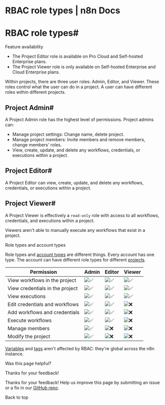 # RBAC role types | n8n Docs

[ ](https://github.com/n8n-io/n8n-docs/edit/main/docs/user-management/rbac/role-types.md "Edit this page")

# RBAC role types#

Feature availability

  * The Project Editor role is available on Pro Cloud and Self-hosted Enterprise plans. 
  * The Project Viewer role is only available on Self-hosted Enterprise and Cloud Enterprise plans.

Within projects, there are three user roles: Admin, Editor, and Viewer. These roles control what the user can do in a project. A user can have different roles within different projects.

## Project Admin#

A Project Admin role has the highest level of permissions. Project admins can:

  * Manage project settings: Change name, delete project.
  * Manage project members: Invite members and remove members, change members' roles.
  * View, create, update, and delete any workflows, credentials, or executions within a project. 

## Project Editor#

A Project Editor can view, create, update, and delete any workflows, credentials, or executions within a project. 

## Project Viewer#

A Project Viewer is effectively a `read-only` role with access to all workflows, credentials, and executions within a project.

Viewers aren't able to manually execute any workflows that exist in a project. 

Role types and account types

Role types and [account types](../../account-types/) are different things. Every account has one type. The account can have different role types for different [projects](../projects/).

Permission | Admin | Editor | Viewer  
---|---|---|---  
View workflows in the project | ![✅](https://cdn.jsdelivr.net/gh/jdecked/twemoji@15.1.0/assets/svg/2705.svg) | ![✅](https://cdn.jsdelivr.net/gh/jdecked/twemoji@15.1.0/assets/svg/2705.svg) | ![✅](https://cdn.jsdelivr.net/gh/jdecked/twemoji@15.1.0/assets/svg/2705.svg)  
View credentials in the project | ![✅](https://cdn.jsdelivr.net/gh/jdecked/twemoji@15.1.0/assets/svg/2705.svg) | ![✅](https://cdn.jsdelivr.net/gh/jdecked/twemoji@15.1.0/assets/svg/2705.svg) | ![✅](https://cdn.jsdelivr.net/gh/jdecked/twemoji@15.1.0/assets/svg/2705.svg)  
View executions | ![✅](https://cdn.jsdelivr.net/gh/jdecked/twemoji@15.1.0/assets/svg/2705.svg) | ![✅](https://cdn.jsdelivr.net/gh/jdecked/twemoji@15.1.0/assets/svg/2705.svg) | ![✅](https://cdn.jsdelivr.net/gh/jdecked/twemoji@15.1.0/assets/svg/2705.svg)  
Edit credentials and workflows | ![✅](https://cdn.jsdelivr.net/gh/jdecked/twemoji@15.1.0/assets/svg/2705.svg) | ![✅](https://cdn.jsdelivr.net/gh/jdecked/twemoji@15.1.0/assets/svg/2705.svg) | ![❌](https://cdn.jsdelivr.net/gh/jdecked/twemoji@15.1.0/assets/svg/274c.svg)  
Add workflows and credentials | ![✅](https://cdn.jsdelivr.net/gh/jdecked/twemoji@15.1.0/assets/svg/2705.svg) | ![✅](https://cdn.jsdelivr.net/gh/jdecked/twemoji@15.1.0/assets/svg/2705.svg) | ![❌](https://cdn.jsdelivr.net/gh/jdecked/twemoji@15.1.0/assets/svg/274c.svg)  
Execute workflows | ![✅](https://cdn.jsdelivr.net/gh/jdecked/twemoji@15.1.0/assets/svg/2705.svg) | ![✅](https://cdn.jsdelivr.net/gh/jdecked/twemoji@15.1.0/assets/svg/2705.svg) | ![❌](https://cdn.jsdelivr.net/gh/jdecked/twemoji@15.1.0/assets/svg/274c.svg)  
Manage members | ![✅](https://cdn.jsdelivr.net/gh/jdecked/twemoji@15.1.0/assets/svg/2705.svg) | ![❌](https://cdn.jsdelivr.net/gh/jdecked/twemoji@15.1.0/assets/svg/274c.svg) | ![❌](https://cdn.jsdelivr.net/gh/jdecked/twemoji@15.1.0/assets/svg/274c.svg)  
Modify the project | ![✅](https://cdn.jsdelivr.net/gh/jdecked/twemoji@15.1.0/assets/svg/2705.svg) | ![❌](https://cdn.jsdelivr.net/gh/jdecked/twemoji@15.1.0/assets/svg/274c.svg) | ![❌](https://cdn.jsdelivr.net/gh/jdecked/twemoji@15.1.0/assets/svg/274c.svg)  
  
[Variables](../../../code/variables/) and [tags](../../../workflows/tags/) aren't affected by RBAC: they're global across the n8n instance.

Was this page helpful? 

Thanks for your feedback! 

Thanks for your feedback! Help us improve this page by submitting an issue or a fix in our [GitHub repo](https://github.com/n8n-io/n8n-docs). 

Back to top